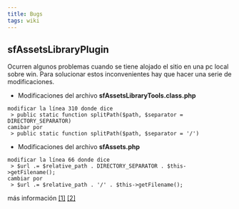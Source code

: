 ```yaml
---
title: Bugs
tags: wiki
---
```


sfAssetsLibraryPlugin
---------------------

Ocurren algunos problemas cuando se tiene alojado el sitio en una pc
local sobre win. Para solucionar estos inconvenientes hay que hacer una
serie de modificaciones.

-   Modificaciones del archivo **sfAssetsLibraryTools.class.php**

<!-- -->

    modificar la línea 310 donde dice
     > public static function splitPath($path, $separator = DIRECTORY_SEPARATOR)
    camibar por
     > public static function splitPath($path, $separator = '/')

-   Modificaciones del archivo **sfAssets.php**

<!-- -->

    modificar la línea 66 donde dice
     > $url .= $relative_path . DIRECTORY_SEPARATOR . $this->getFilename();
    cambiar por
     > $url .= $relative_path . '/' . $this->getFilename();

más información
[[1]](http://trac.symfony-project.org/query?status=new&status=assigned&status=reopened&component=sfAssetsLibraryPlugin&verbose=1)
[[2]](http://trac.symfony-project.org/changeset/18274)
